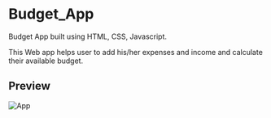 # Budget_App

Budget App built using HTML, CSS, Javascript.

This Web app helps user to add his/her expenses and income and calculate their available budget.

## Preview 

![App](https://github.com/mayurPatil45/Budget_App/assets/125910686/bea30f5e-9b23-471c-9283-518e34a630d5)
